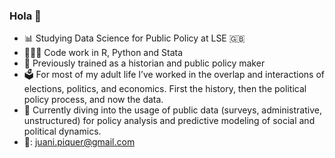 ### Hola 👋

- 📊 Studying Data Science for Public Policy at LSE 🇬🇧
- 🧑🏼‍💻 Code work in R, Python and Stata
- 📖 Previously trained as a historian and public policy maker
- 🗳️ For most of my adult life I’ve worked in the overlap and interactions of elections, politics, and economics. First the history, then the political policy process, and now the data.
- 🔭 Currently diving into the usage of public data (surveys, administrative, unstructured) for policy analysis and predictive modeling of social and political dynamics.
- 📧: juani.piquer@gmail.com
